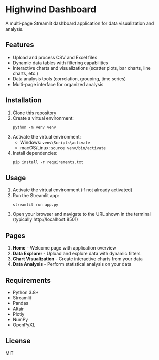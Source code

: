 # Highwind Dashboard

A multi-page Streamlit dashboard application for data visualization and analysis.

## Features

- Upload and process CSV and Excel files
- Dynamic data tables with filtering capabilities
- Interactive charts and visualizations (scatter plots, bar charts, line charts, etc.)
- Data analysis tools (correlation, grouping, time series)
- Multi-page interface for organized analysis

## Installation

1. Clone this repository
2. Create a virtual environment:
   ```
   python -m venv venv
   ```
3. Activate the virtual environment:
   - Windows: `venv\Scripts\activate`
   - macOS/Linux: `source venv/bin/activate`
4. Install dependencies:
   ```
   pip install -r requirements.txt
   ```

## Usage

1. Activate the virtual environment (if not already activated)
2. Run the Streamlit app:
   ```
   streamlit run app.py
   ```
3. Open your browser and navigate to the URL shown in the terminal (typically http://localhost:8501)

## Pages

1. **Home** - Welcome page with application overview
2. **Data Explorer** - Upload and explore data with dynamic filters
3. **Chart Visualization** - Create interactive charts from your data
4. **Data Analysis** - Perform statistical analysis on your data

## Requirements

- Python 3.8+
- Streamlit
- Pandas
- Altair
- Plotly
- NumPy
- OpenPyXL

## License

MIT